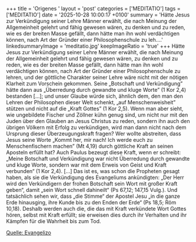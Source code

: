 +++
title = 'Origenes  '
layout = 'post'
categories = ['MEDITATIO']
tags = ['MEDITATIO']
date = '2025-10-28 10:00:17 +0100'
summary = 'Hätte Jesus zur Verkündigung seiner Lehre Männer erwählt, die nach Meinung der Allgemeinheit gelehrt und fähig gewesen wären, zu denken und zu reden, wie es der breiten Masse gefällt, dann hätte man ihn wohl verdächtigen können, nach Art der Gründer einer Philosophenschule zu leh....'
linkedsummaryImage = 'meditatio.jpg'
keepImageRatio = 'true'
+++
Hätte Jesus zur Verkündigung seiner Lehre Männer erwählt, die nach Meinung der Allgemeinheit gelehrt und fähig gewesen wären, zu denken und zu reden, wie es der breiten Masse gefällt, dann hätte man ihn wohl verdächtigen können, nach Art der Gründer einer Philosophenschule zu lehren, und der göttliche Charakter seiner Lehre wäre nicht mit der nötigen Klarheit zum Vorschein gekommen.<!--more--> Seine „Botschaft und Verkündigung” hätte dann aus „Überredung durch gewandte und kluge Worte” (1 Kor 2,4) bestanden [...]; und unser Glaube würde sich, ähnlich dem, den man den Lehren der Philosophen dieser Welt schenkt, „auf Menschenweisheit” stützen und nicht auf die „Kraft Gottes” (1 Kor 2,5). Wenn man aber sieht, wie ungebildete Fischer und Zöllner kühn genug sind, um nicht nur mit den Juden über den Glauben an Jesus Christus zu reden, sondern ihn auch den übrigen Völkern mit Erfolg zu verkündigen, wird man dann nicht nach dem Ursprung dieser Überzeugungskraft fragen? Wer wollte abstreiten, dass Jesus seine Worte „Kommt her, mir nach! Ich werde euch zu Menschenfischern machen” (Mt 4,19) durch göttliche Kraft an seinen Aposteln erfüllt hat?
Auch Paulus bezeugt diese Kraft, wenn er schreibt: „Meine Botschaft und Verkündigung war nicht Überredung durch gewandte und kluge Worte, sondern war mit dem Erweis von Geist und Kraft verbunden“ (1 Kor 2,4). [...] Das ist es, was schon die Propheten gesagt haben, als sie die Verkündigung des Evangeliums ankündigten: „Der Herr wird den Verkündigern der frohen Botschaft sein Wort mit großer Kraft geben“, damit „sein Wort schnell dahineilt“ (Ps 67,12; 147,15 Vulg.). Und tatsächlich sehen wir, dass „die Stimme“ der Apostel Jesu „in die ganze Erde hinausging, ihre Kunde bis zu den Enden der Erde“ (Ps 18,5; Röm 10,18). Deshalb werden auch die, die das mit Kraft verkündete Wort Gottes hören, selbst mit Kraft erfüllt; sie erweisen dies durch ihr Verhalten und ihr Kämpfen für die Wahrheit bis zum Tod.



[Quelle: Evangelizo](https://evangeliumtagfuertag.org/DE/gospel)

